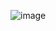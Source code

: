 ![image](https://user-images.githubusercontent.com/72756630/150542640-5a0206dc-3a41-4357-9fe6-2638ccc71d76.png)
